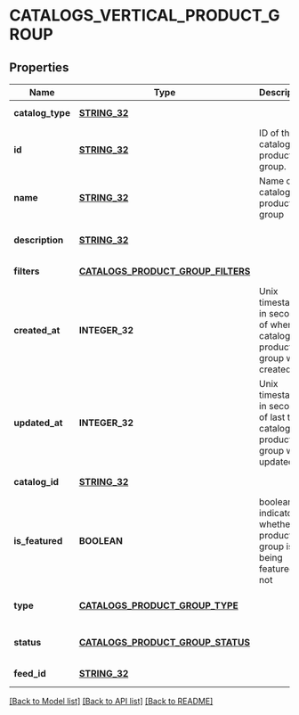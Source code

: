 # CATALOGS_VERTICAL_PRODUCT_GROUP

## Properties
Name | Type | Description | Notes
------------ | ------------- | ------------- | -------------
**catalog_type** | [**STRING_32**](STRING_32.md) |  | [default to null]
**id** | [**STRING_32**](STRING_32.md) | ID of the catalog product group. | [default to null]
**name** | [**STRING_32**](STRING_32.md) | Name of catalog product group | [optional] [default to null]
**description** | [**STRING_32**](STRING_32.md) |  | [optional] [default to null]
**filters** | [**CATALOGS_PRODUCT_GROUP_FILTERS**](CatalogsProductGroupFilters.md) |  | [default to null]
**created_at** | **INTEGER_32** | Unix timestamp in seconds of when catalog product group was created. | [optional] [default to null]
**updated_at** | **INTEGER_32** | Unix timestamp in seconds of last time catalog product group was updated. | [optional] [default to null]
**catalog_id** | [**STRING_32**](STRING_32.md) |  | [default to null]
**is_featured** | **BOOLEAN** | boolean indicator of whether the product group is being featured or not | [optional] [default to null]
**type** | [**CATALOGS_PRODUCT_GROUP_TYPE**](CatalogsProductGroupType.md) |  | [optional] [default to null]
**status** | [**CATALOGS_PRODUCT_GROUP_STATUS**](CatalogsProductGroupStatus.md) |  | [optional] [default to null]
**feed_id** | [**STRING_32**](STRING_32.md) |  | [default to null]

[[Back to Model list]](../README.md#documentation-for-models) [[Back to API list]](../README.md#documentation-for-api-endpoints) [[Back to README]](../README.md)


